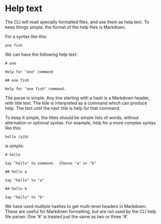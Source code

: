 # Help text

The CLI will read specially formatted files, and use them as help
text.  To keep things simple, the format of the help files is
Markdown.

For a syntax like this:

    one fish

We can have the following help text:

    # one
    
    Help for "one" command
    
    ## one fish
    
    Help for "one fish" command.

The parse is simple.  Any line starting with a hash is a Markdown
header, with title text.  The title is interpreted as a command which
can produce help.  The text until the next title is help for that
command.

To keep it simple, the titles should be simple lists of words, without
alternation or optional syntax.  For example, help for a more complex
syntax like this:

    hello (a|b)

is simple:

    # hello
    
    Say "hello" to someone.  Choose "a" or "b"
    
    ## hello a
    
    Say "hello" to "a"
    
    ## hello b
    
    Say "hello" to "b"

We have used multiple hashes to get multi-level headers in Markdown.
These are useful for Markdown formatting, but are not used by the CLI
help file parser.  One '#' is treated just the same as two or three
'#'.
